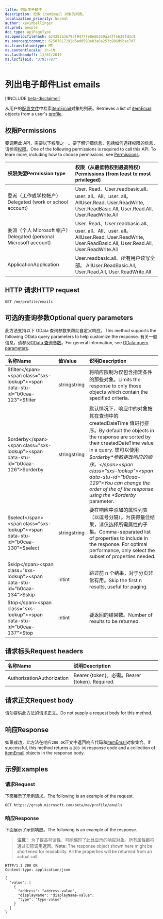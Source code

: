 ```yaml
---
title: 列出电子邮件
description: 检索 itemEmail 对象的列表。
localization_priority: Normal
author: kevinbellinger
ms.prod: people
doc_type: apiPageType
ms.openlocfilehash: 624292a36793f9477798e86369aadffe629fd3c9
ms.sourcegitcommit: 62507617292d5ad8598e83a8a253c986d9bac787
ms.translationtype: MT
ms.contentlocale: zh-CN
ms.lasthandoff: 11/02/2019
ms.locfileid: "37937787"
---
```

# <a name="list-emails"></a><span data-ttu-id="b0caa-103">列出电子邮件</span><span class="sxs-lookup"><span data-stu-id="b0caa-103">List emails</span></span>

[!INCLUDE [beta-disclaimer](../../includes/beta-disclaimer.md)]

<span data-ttu-id="b0caa-104">从用户的[配置文件](../resources/profile.md)中检索[itemEmail](../resources/itememail.md)对象的列表。</span><span class="sxs-lookup"><span data-stu-id="b0caa-104">Retrieves a list of [itemEmail](../resources/itememail.md) objects from a user's [profile](../resources/profile.md).</span></span>

## <a name="permissions"></a><span data-ttu-id="b0caa-105">权限</span><span class="sxs-lookup"><span data-stu-id="b0caa-105">Permissions</span></span>

<span data-ttu-id="b0caa-p101">要调用此 API，需要以下权限之一。要了解详细信息，包括如何选择权限的信息，请参阅[权限](/graph/permissions-reference)。</span><span class="sxs-lookup"><span data-stu-id="b0caa-p101">One of the following permissions is required to call this API. To learn more, including how to choose permissions, see [Permissions](/graph/permissions-reference).</span></span>

| <span data-ttu-id="b0caa-108">权限类型</span><span class="sxs-lookup"><span data-stu-id="b0caa-108">Permission type</span></span>                        | <span data-ttu-id="b0caa-109">权限（从最低特权到最高特权）</span><span class="sxs-lookup"><span data-stu-id="b0caa-109">Permissions (from least to most privileged)</span></span> |
|:---------------------------------------|:--------------------------------------------|
| <span data-ttu-id="b0caa-110">委派（工作或学校帐户）</span><span class="sxs-lookup"><span data-stu-id="b0caa-110">Delegated (work or school account)</span></span>     | <span data-ttu-id="b0caa-111">User. Read、User.readbasic.all、user. all、All、user. all。 All</span><span class="sxs-lookup"><span data-stu-id="b0caa-111">User.Read, User.ReadWrite, User.ReadBasic.All, User.Read.All, User.ReadWrite.All</span></span> |
| <span data-ttu-id="b0caa-112">委派（个人 Microsoft 帐户）</span><span class="sxs-lookup"><span data-stu-id="b0caa-112">Delegated (personal Microsoft account)</span></span> | <span data-ttu-id="b0caa-113">User. Read、User.readbasic.all、user. all、All、user. all。 All</span><span class="sxs-lookup"><span data-stu-id="b0caa-113">User.Read, User.ReadWrite, User.ReadBasic.All, User.Read.All, User.ReadWrite.All</span></span> |
| <span data-ttu-id="b0caa-114">Application</span><span class="sxs-lookup"><span data-stu-id="b0caa-114">Application</span></span>                            | <span data-ttu-id="b0caa-115">User.readbasic.all、所有用户读写全部。 All</span><span class="sxs-lookup"><span data-stu-id="b0caa-115">User.ReadBasic.All, User.Read.All, User.ReadWrite.All</span></span> |

## <a name="http-request"></a><span data-ttu-id="b0caa-116">HTTP 请求</span><span class="sxs-lookup"><span data-stu-id="b0caa-116">HTTP request</span></span>

<!-- { "blockType": "ignored" } -->

```http
GET /me/profile/emails 
```

## <a name="optional-query-parameters"></a><span data-ttu-id="b0caa-117">可选的查询参数</span><span class="sxs-lookup"><span data-stu-id="b0caa-117">Optional query parameters</span></span>

<span data-ttu-id="b0caa-118">此方法支持以下 OData 查询参数来帮助自定义响应。</span><span class="sxs-lookup"><span data-stu-id="b0caa-118">This method supports the following OData query parameters to help customize the response.</span></span> <span data-ttu-id="b0caa-119">有关一般信息，请参阅[OData 查询参数](/graph/query-parameters)。</span><span class="sxs-lookup"><span data-stu-id="b0caa-119">For general information, see [OData query parameters](/graph/query-parameters).</span></span>

|<span data-ttu-id="b0caa-120">名称</span><span class="sxs-lookup"><span data-stu-id="b0caa-120">Name</span></span>            |<span data-ttu-id="b0caa-121">值</span><span class="sxs-lookup"><span data-stu-id="b0caa-121">Value</span></span>    |<span data-ttu-id="b0caa-122">说明</span><span class="sxs-lookup"><span data-stu-id="b0caa-122">Description</span></span>                                                                                                                                                                 |
|:---------------|:--------|:---------------------------------------------------------------------------------------------------------------------------------------------------------------------------|
|<span data-ttu-id="b0caa-123">$filter</span><span class="sxs-lookup"><span data-stu-id="b0caa-123">$filter</span></span>         |<span data-ttu-id="b0caa-124">string</span><span class="sxs-lookup"><span data-stu-id="b0caa-124">string</span></span>   |<span data-ttu-id="b0caa-125">将响应限制为仅包含指定条件的那些对象。</span><span class="sxs-lookup"><span data-stu-id="b0caa-125">Limits the response to only those objects which contain the specified criteria.</span></span>                                                                                             |
|<span data-ttu-id="b0caa-126">$orderby</span><span class="sxs-lookup"><span data-stu-id="b0caa-126">$orderby</span></span>        |<span data-ttu-id="b0caa-127">string</span><span class="sxs-lookup"><span data-stu-id="b0caa-127">string</span></span>   |<span data-ttu-id="b0caa-128">默认情况下，响应中的对象按其在查询中的 createdDateTime 值进行排序。</span><span class="sxs-lookup"><span data-stu-id="b0caa-128">By default the objects in the response are sorted by their createdDateTime value in a query.</span></span> <span data-ttu-id="b0caa-129">您可以使用 *$orderby*参数更改响应的顺序。</span><span class="sxs-lookup"><span data-stu-id="b0caa-129">You can change the order of the of the response using the *$orderby* parameter.</span></span>|
|<span data-ttu-id="b0caa-130">$select</span><span class="sxs-lookup"><span data-stu-id="b0caa-130">$select</span></span>         |<span data-ttu-id="b0caa-131">string</span><span class="sxs-lookup"><span data-stu-id="b0caa-131">string</span></span>   |<span data-ttu-id="b0caa-p104">要在响应中添加的属性列表（以逗号分隔）。为获得最佳结果，请仅选择所需属性的子集。</span><span class="sxs-lookup"><span data-stu-id="b0caa-p104">Comma-separated list of properties to include in the response. For optimal performance, only select the subset of properties needed.</span></span>                                        |
|<span data-ttu-id="b0caa-134">$skip</span><span class="sxs-lookup"><span data-stu-id="b0caa-134">$skip</span></span>           |<span data-ttu-id="b0caa-135">int</span><span class="sxs-lookup"><span data-stu-id="b0caa-135">int</span></span>      |<span data-ttu-id="b0caa-136">跳过前 n 个结果，对于分页非常有用。</span><span class="sxs-lookup"><span data-stu-id="b0caa-136">Skip the first n results, useful for paging.</span></span>                                                                                                                                |
|<span data-ttu-id="b0caa-137">$top</span><span class="sxs-lookup"><span data-stu-id="b0caa-137">$top</span></span>            |<span data-ttu-id="b0caa-138">int</span><span class="sxs-lookup"><span data-stu-id="b0caa-138">int</span></span>      |<span data-ttu-id="b0caa-139">要返回的结果数。</span><span class="sxs-lookup"><span data-stu-id="b0caa-139">Number of results to be returned.</span></span>                                                                                                                                           |

## <a name="request-headers"></a><span data-ttu-id="b0caa-140">请求标头</span><span class="sxs-lookup"><span data-stu-id="b0caa-140">Request headers</span></span>

| <span data-ttu-id="b0caa-141">名称</span><span class="sxs-lookup"><span data-stu-id="b0caa-141">Name</span></span>           |<span data-ttu-id="b0caa-142">说明</span><span class="sxs-lookup"><span data-stu-id="b0caa-142">Description</span></span>                  |
|:---------------|:----------------------------|
| <span data-ttu-id="b0caa-143">Authorization</span><span class="sxs-lookup"><span data-stu-id="b0caa-143">Authorization</span></span>  | <span data-ttu-id="b0caa-p105">Bearer {token}。必需。</span><span class="sxs-lookup"><span data-stu-id="b0caa-p105">Bearer {token}. Required.</span></span>   |


## <a name="request-body"></a><span data-ttu-id="b0caa-146">请求正文</span><span class="sxs-lookup"><span data-stu-id="b0caa-146">Request body</span></span>

<span data-ttu-id="b0caa-147">请勿提供此方法的请求正文。</span><span class="sxs-lookup"><span data-stu-id="b0caa-147">Do not supply a request body for this method.</span></span>

## <a name="response"></a><span data-ttu-id="b0caa-148">响应</span><span class="sxs-lookup"><span data-stu-id="b0caa-148">Response</span></span>

<span data-ttu-id="b0caa-149">如果成功，此方法在响应`200 OK`正文中返回响应代码和[itemEmail](../resources/itememail.md)对象集合。</span><span class="sxs-lookup"><span data-stu-id="b0caa-149">If successful, this method returns a `200 OK` response code and a collection of [itemEmail](../resources/itememail.md) objects in the response body.</span></span>

## <a name="examples"></a><span data-ttu-id="b0caa-150">示例</span><span class="sxs-lookup"><span data-stu-id="b0caa-150">Examples</span></span>

### <a name="request"></a><span data-ttu-id="b0caa-151">请求</span><span class="sxs-lookup"><span data-stu-id="b0caa-151">Request</span></span>

<span data-ttu-id="b0caa-152">下面展示了示例请求。</span><span class="sxs-lookup"><span data-stu-id="b0caa-152">The following is an example of the request.</span></span>
<!-- {
  "blockType": "request",
  "name": "get_emails"
}-->

```http
GET https://graph.microsoft.com/beta/me/profile/emails
```

### <a name="response"></a><span data-ttu-id="b0caa-153">响应</span><span class="sxs-lookup"><span data-stu-id="b0caa-153">Response</span></span>

<span data-ttu-id="b0caa-154">下面展示了示例响应。</span><span class="sxs-lookup"><span data-stu-id="b0caa-154">The following is an example of the response.</span></span>

> <span data-ttu-id="b0caa-p106">**注意：** 为了提高可读性，可能缩短了此处显示的响应对象。所有属性都将通过实际调用返回。</span><span class="sxs-lookup"><span data-stu-id="b0caa-p106">**Note:** The response object shown here might be shortened for readability. All the properties will be returned from an actual call.</span></span>

<!-- {
  "blockType": "response",
  "truncated": true,
  "@odata.type": "microsoft.graph.itemEmail",
  "isCollection": true
} -->

```http
HTTP/1.1 200 OK
Content-type: application/json

{
  "value": [
    {
      "address": "address-value",
      "displayName": "displayName-value",
      "type": "type-value"
    }
  ]
}
```

<!-- uuid: 16cd6b66-4b1a-43a1-adaf-3a886856ed98
2019-02-04 14:57:30 UTC -->
<!-- {
  "type": "#page.annotation",
  "description": "List emails",
  "keywords": "",
  "section": "documentation",
  "tocPath": ""
}-->

